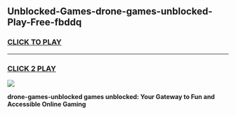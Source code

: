 
## Unblocked-Games-drone-games-unblocked-Play-Free-fbddq
<h3>
<a href="https://premium76.site?title=drone-games-unblocked&ref=18A">CLICK TO PLAY</a></h3>
<hr>

<h3>
<a href="https://premium76.site?title=drone-games-unblocked&ref=18A">CLICK 2 PLAY</a>
  
</h3>

<a href="https://premium76.site?title=drone-games-unblocked&ref=18A"><img src="https://clearcache.store/games.png"></a>


**drone-games-unblocked games unblocked: Your Gateway to Fun and Accessible Online Gaming**
